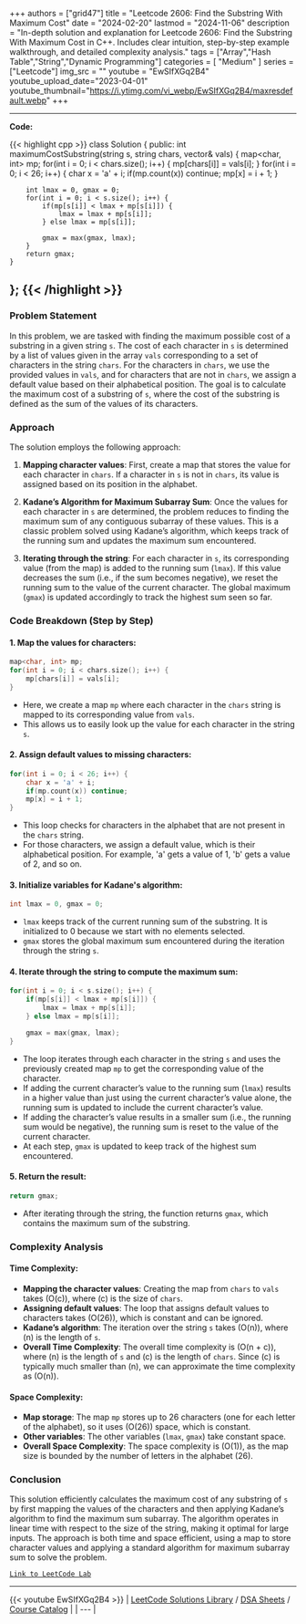 
+++
authors = ["grid47"]
title = "Leetcode 2606: Find the Substring With Maximum Cost"
date = "2024-02-20"
lastmod = "2024-11-06"
description = "In-depth solution and explanation for Leetcode 2606: Find the Substring With Maximum Cost in C++. Includes clear intuition, step-by-step example walkthrough, and detailed complexity analysis."
tags = ["Array","Hash Table","String","Dynamic Programming"]
categories = [
    "Medium"
]
series = ["Leetcode"]
img_src = ""
youtube = "EwSIfXGq2B4"
youtube_upload_date="2023-04-01"
youtube_thumbnail="https://i.ytimg.com/vi_webp/EwSIfXGq2B4/maxresdefault.webp"
+++



---
**Code:**

{{< highlight cpp >}}
class Solution {
public:
    int maximumCostSubstring(string s, string chars, vector<int>& vals) {
        map<char, int> mp;
        for(int i = 0; i < chars.size(); i++) {
            mp[chars[i]] = vals[i];
        }
        for(int i = 0; i < 26; i++) {
            char x = 'a' + i;
            if(mp.count(x)) continue;
            mp[x] = i + 1;
        }
        
        int lmax = 0, gmax = 0;
        for(int i = 0; i < s.size(); i++) {
            if(mp[s[i]] < lmax + mp[s[i]]) {
                lmax = lmax + mp[s[i]];
            } else lmax = mp[s[i]];
            
            gmax = max(gmax, lmax);
        }
        return gmax;
    }
};
{{< /highlight >}}
---

### Problem Statement

In this problem, we are tasked with finding the maximum possible cost of a substring in a given string `s`. The cost of each character in `s` is determined by a list of values given in the array `vals` corresponding to a set of characters in the string `chars`. For the characters in `chars`, we use the provided values in `vals`, and for characters that are not in `chars`, we assign a default value based on their alphabetical position. The goal is to calculate the maximum cost of a substring of `s`, where the cost of the substring is defined as the sum of the values of its characters.

### Approach

The solution employs the following approach:

1. **Mapping character values**: First, create a map that stores the value for each character in `chars`. If a character in `s` is not in `chars`, its value is assigned based on its position in the alphabet.
   
2. **Kadane’s Algorithm for Maximum Subarray Sum**: Once the values for each character in `s` are determined, the problem reduces to finding the maximum sum of any contiguous subarray of these values. This is a classic problem solved using Kadane’s algorithm, which keeps track of the running sum and updates the maximum sum encountered.

3. **Iterating through the string**: For each character in `s`, its corresponding value (from the map) is added to the running sum (`lmax`). If this value decreases the sum (i.e., if the sum becomes negative), we reset the running sum to the value of the current character. The global maximum (`gmax`) is updated accordingly to track the highest sum seen so far.

### Code Breakdown (Step by Step)

#### 1. **Map the values for characters**:
```cpp
map<char, int> mp;
for(int i = 0; i < chars.size(); i++) {
    mp[chars[i]] = vals[i];
}
```
- Here, we create a map `mp` where each character in the `chars` string is mapped to its corresponding value from `vals`.
- This allows us to easily look up the value for each character in the string `s`.

#### 2. **Assign default values to missing characters**:
```cpp
for(int i = 0; i < 26; i++) {
    char x = 'a' + i;
    if(mp.count(x)) continue;
    mp[x] = i + 1;
}
```
- This loop checks for characters in the alphabet that are not present in the `chars` string. 
- For those characters, we assign a default value, which is their alphabetical position. For example, 'a' gets a value of 1, 'b' gets a value of 2, and so on.

#### 3. **Initialize variables for Kadane's algorithm**:
```cpp
int lmax = 0, gmax = 0;
```
- `lmax` keeps track of the current running sum of the substring. It is initialized to 0 because we start with no elements selected.
- `gmax` stores the global maximum sum encountered during the iteration through the string `s`.

#### 4. **Iterate through the string to compute the maximum sum**:
```cpp
for(int i = 0; i < s.size(); i++) {
    if(mp[s[i]] < lmax + mp[s[i]]) {
        lmax = lmax + mp[s[i]];
    } else lmax = mp[s[i]];

    gmax = max(gmax, lmax);
}
```
- The loop iterates through each character in the string `s` and uses the previously created map `mp` to get the corresponding value of the character.
- If adding the current character’s value to the running sum (`lmax`) results in a higher value than just using the current character’s value alone, the running sum is updated to include the current character’s value.
- If adding the character’s value results in a smaller sum (i.e., the running sum would be negative), the running sum is reset to the value of the current character.
- At each step, `gmax` is updated to keep track of the highest sum encountered.

#### 5. **Return the result**:
```cpp
return gmax;
```
- After iterating through the string, the function returns `gmax`, which contains the maximum sum of the substring.

### Complexity Analysis

#### Time Complexity:
- **Mapping the character values**: Creating the map from `chars` to `vals` takes \(O(c)\), where \(c\) is the size of `chars`.
- **Assigning default values**: The loop that assigns default values to characters takes \(O(26)\), which is constant and can be ignored.
- **Kadane’s algorithm**: The iteration over the string `s` takes \(O(n)\), where \(n\) is the length of `s`.
- **Overall Time Complexity**: The overall time complexity is \(O(n + c)\), where \(n\) is the length of `s` and \(c\) is the length of `chars`. Since \(c\) is typically much smaller than \(n\), we can approximate the time complexity as \(O(n)\).

#### Space Complexity:
- **Map storage**: The map `mp` stores up to 26 characters (one for each letter of the alphabet), so it uses \(O(26)\) space, which is constant.
- **Other variables**: The other variables (`lmax`, `gmax`) take constant space.
- **Overall Space Complexity**: The space complexity is \(O(1)\), as the map size is bounded by the number of letters in the alphabet (26).

### Conclusion

This solution efficiently calculates the maximum cost of any substring of `s` by first mapping the values of the characters and then applying Kadane’s algorithm to find the maximum sum subarray. The algorithm operates in linear time with respect to the size of the string, making it optimal for large inputs. The approach is both time and space efficient, using a map to store character values and applying a standard algorithm for maximum subarray sum to solve the problem.

[`Link to LeetCode Lab`](https://leetcode.com/problems/find-the-substring-with-maximum-cost/description/)

---
{{< youtube EwSIfXGq2B4 >}}
| [LeetCode Solutions Library](https://grid47.xyz/leetcode/) / [DSA Sheets](https://grid47.xyz/sheets/) / [Course Catalog](https://grid47.xyz/courses/) |
| --- |
